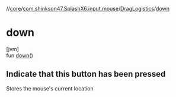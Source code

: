 //[core](../../../index.md)/[com.shinkson47.SplashX6.input.mouse](../index.md)/[DragLogistics](index.md)/[down](down.md)

# down

[jvm]\
fun [down](down.md)()

<h2>Indicate that this button has been pressed</h2> Stores the mouse's current location
